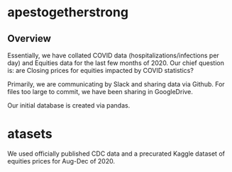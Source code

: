 # apestogetherstrong

## Overview
Essentially, we have collated COVID data (hospitalizations/infections per day) and Equities data for the last few months of 2020.
Our chief question is: are Closing prices for equities impacted by COVID statistics?

Primarily, we are communicating by Slack and sharing data via Github.  For files too large to commit, we have been sharing in GoogleDrive.

Our initial database is created via pandas.

# atasets

We used officially published CDC data and a precurated Kaggle dataset of equities prices for Aug-Dec of 2020.
